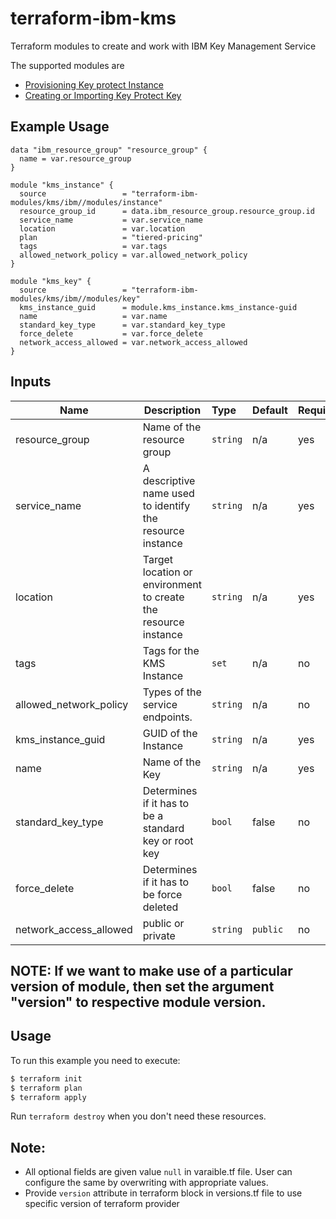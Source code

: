 # terraform-ibm-kms
Terraform modules to create and work with IBM Key Management Service

The supported modules are 
* [Provisioning Key protect Instance](./modules/instance)
* [Creating or Importing Key Protect Key](./modules/key)

## Example Usage
```
data "ibm_resource_group" "resource_group" {
  name = var.resource_group
}

module "kms_instance" {
  source                 = "terraform-ibm-modules/kms/ibm//modules/instance"
  resource_group_id      = data.ibm_resource_group.resource_group.id
  service_name           = var.service_name
  location               = var.location
  plan                   = "tiered-pricing"
  tags                   = var.tags
  allowed_network_policy = var.allowed_network_policy
}

module "kms_key" {
  source                 = "terraform-ibm-modules/kms/ibm//modules/key"
  kms_instance_guid      = module.kms_instance.kms_instance-guid
  name                   = var.name
  standard_key_type      = var.standard_key_type
  force_delete           = var.force_delete
  network_access_allowed = var.network_access_allowed
}

```

<!-- BEGINNING OF PRE-COMMIT-TERRAFORM DOCS HOOK -->
## Inputs
| Name                     | Description                                                    | Type   |Default  |Required |
|--------------------------|----------------------------------------------------------------|:-------|:--------|:--------|
| resource\_group          | Name of the resource group                                     |`string`| n/a     | yes     |
| service_name             | A descriptive name used to identify the resource instance      |`string`| n/a     | yes     |
| location                 | Target location or environment to create the resource instance |`string`| n/a     | yes     |
| tags                     | Tags for the KMS Instance                                      |`set`   | n/a     | no      |
| allowed_network_policy   | Types of the service endpoints.                                |`string`| n/a     | no      |
| kms_instance_guid        | GUID of the Instance                                           |`string`| n/a     | yes     |
| name                     | Name of the Key                                                |`string`| n/a     | yes     |
| standard_key_type        | Determines if it has to be a standard key or root key          |`bool`  | false   | no      |
| force_delete             | Determines if it has to be force deleted                       |`bool`  | false   | no      |
| network_access_allowed   | public or private                                              |`string`| `public`| no      |

<!-- END OF PRE-COMMIT-TERRAFORM DOCS HOOK -->

## NOTE: If we want to make use of a particular version of module, then set the argument "version" to respective module version.
## Usage

To run this example you need to execute:

```bash
$ terraform init
$ terraform plan 
$ terraform apply
```

Run `terraform destroy` when you don't need these resources.

 ## Note:
* All optional fields are given value `null` in varaible.tf file. User can configure the same by overwriting with appropriate values.
 * Provide `version` attribute in terraform block in versions.tf file to use specific version of terraform provider